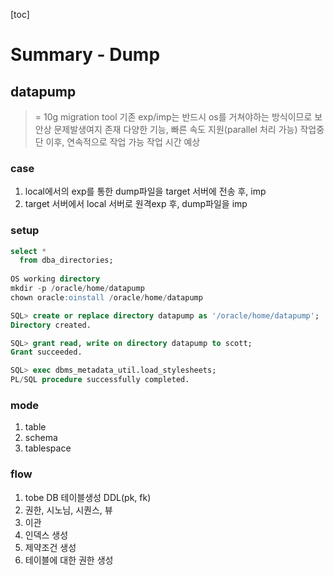 [toc]

# Summary - Dump



## datapump

>= 10g 
>migration tool
>기존 exp/imp는 반드시 os를 거쳐야하는 방식이므로 보안상 문제발생여지 존재
>다양한 기능, 빠른 속도 지원(parallel 처리 가능)
>작업중단 이후, 연속적으로 작업 가능
>작업 시간 예상

### case

1) local에서의 exp를 통한 dump파일을 target 서버에 전송 후, imp
2) target 서버에서 local 서버로 원격exp 후, dump파일을 imp

### setup

```sql
select *
  from dba_directories;
  
OS working directory
mkdir -p /oracle/home/datapump
chown oracle:oinstall /oracle/home/datapump

SQL> create or replace directory datapump as '/oracle/home/datapump';
Directory created.

SQL> grant read, write on directory datapump to scott;
Grant succeeded.

SQL> exec dbms_metadata_util.load_stylesheets;
PL/SQL procedure successfully completed.
```

### mode

1. table
2. schema
3. tablespace

### flow

1. tobe DB 테이블생성 DDL(pk, fk)
2. 권한, 시노님, 시퀀스, 뷰
3. 이관
4. 인덱스 생성
5. 제약조건 생성
6. 테이블에 대한 권한 생성